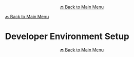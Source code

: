 

<p align="center"><a href="https://github.com/timedilationv2/trikiwiki/wiki">🔙 Back to Main Menu</a></p>

[🔙 Back to Main Menu](../../README.md)

# Developer Environment Setup


<p align="center"><a href="https://github.com/timedilationv2/trikiwiki/wiki">🔙 Back to Main Menu</a></p>


